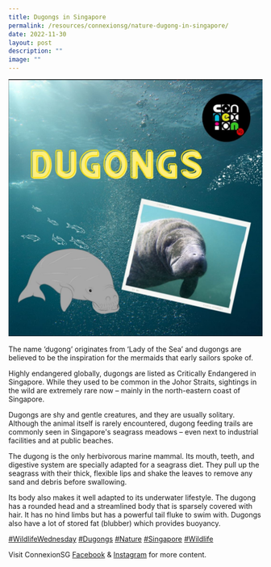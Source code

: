 ```yaml
---
title: Dugongs in Singapore
permalink: /resources/connexionsg/nature-dugong-in-singapore/
date: 2022-11-30
layout: post
description: ""
image: ""
---
```


![](/images/connexionsg/2023/dugong.png)

The name ‘dugong’ originates from ‘Lady of the Sea’ and dugongs are believed to be the inspiration for the mermaids that early sailors spoke of.  
  
Highly endangered globally, dugongs are listed as Critically Endangered in Singapore. While they used to be common in the Johor Straits, sightings in the wild are extremely rare now – mainly in the north-eastern coast of Singapore.  
  
Dugongs are shy and gentle creatures, and they are usually solitary. Although the animal itself is rarely encountered, dugong feeding trails are commonly seen in Singapore's seagrass meadows – even next to industrial facilities and at public beaches.  
  
The dugong is the only herbivorous marine mammal. Its mouth, teeth, and digestive system are specially adapted for a seagrass diet. They pull up the seagrass with their thick, flexible lips and shake the leaves to remove any sand and debris before swallowing.  
  
Its body also makes it well adapted to its underwater lifestyle. The dugong has a rounded head and a streamlined body that is sparsely covered with hair. It has no hind limbs but has a powerful tail fluke to swim with. Dugongs also have a lot of stored fat (blubber) which provides buoyancy.  
  
[#WildlifeWednesday](https://www.instagram.com/explore/tags/wildlifewednesday/) [#Dugongs](https://www.instagram.com/explore/tags/dugongs/) [#Nature](https://www.instagram.com/explore/tags/nature/) [#Singapore](https://www.instagram.com/explore/tags/singapore/) [#Wildlife](https://www.instagram.com/explore/tags/wildlife/)


Visit ConnexionSG [Facebook](https://www.facebook.com/ConnexionSG) & [Instagram](https://www.instagram.com/connexionsg/) for more content.
